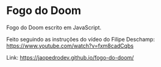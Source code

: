 # Fogo do Doom  
Fogo do Doom escrito em JavaScript.

Feito seguindo as instruções do vídeo do Filipe Deschamp: https://www.youtube.com/watch?v=fxm8cadCqbs

Link: https://jaopedrodev.github.io/fogo-do-doom/
